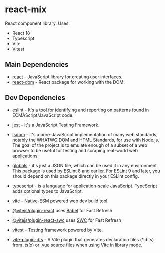 # react-mix

React component library.
Uses:

- React 18
- Typescript
- Vite
- Vitest

## Main Dependencies

- [react](https://react.dev/) - JavaScript library for creating user interfaces.
- [react-dom](https://react.dev/) - React package for working with the DOM.

## Dev Dependencies

- [eslint](http://eslint.org) - It's a tool for identifying and reporting on patterns
  found in ECMAScript/JavaScript code.
- [jest](https://jestjs.io/) - It's a JavaScript Testing Framework.
- [jsdom](https://github.com/jsdom/jsdom) - it's a pure-JavaScript implementation
  of many web standards, notably the WHATWG DOM and HTML Standards, for use with
  Node.js. The goal of the project is to emulate enough of a subset of a web
  browser to be useful for testing and scraping real-world web applications.
- [globals](https://github.com/sindresorhus/globals) - it's just a JSON file, which
  can be used it in any environment. This package is used by ESLint 8 and earlier.
  For ESLint 9 and later, you should depend on this package directly in your
  ESLint config.
- [typescript](https://www.typescriptlang.org/) - is a language for application-scale
  JavaScript. TypeScript adds optional types to JavaScript.
- [vite](https://github.com/vitejs/vite) - Native-ESM powered web dev build tool.
- [@vitejs/plugin-react](https://github.com/vitejs/vite-plugin-react/blob/main/packages/plugin-react/README.md) uses [Babel](https://babeljs.io/) for Fast Refresh
- [@vitejs/plugin-react-swc](https://github.com/vitejs/vite-plugin-react-swc) uses [SWC](https://swc.rs/) for Fast Refresh
- [vitest](https://github.com/vitest-dev/vitest) - Testing framework powered by Vite.

- [vite-plugin-dts](https://www.npmjs.com/package/vite-plugin-dts) - A Vite plugin that generates declaration files (\*.d.ts) from .ts(x) or .vue source files when using Vite in library mode.
